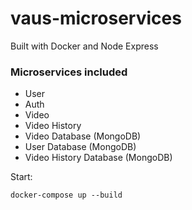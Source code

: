 # vaus-microservices

Built with Docker and Node Express

### Microservices included

- User
- Auth
- Video
- Video History
- Video Database (MongoDB)
- User Database (MongoDB)
- Video History Database (MongoDB)

Start:

```
docker-compose up --build
```
